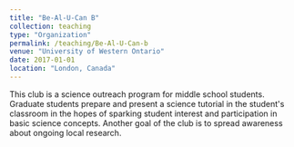 ```yaml
---
title: "Be-Al-U-Can B"
collection: teaching
type: "Organization"
permalink: /teaching/Be-Al-U-Can-b
venue: "University of Western Ontario"
date: 2017-01-01
location: "London, Canada"
---
```


This club is a science outreach program for middle school students. Graduate students prepare and present a science tutorial in the student's classroom in the hopes of sparking student interest and participation in basic science concepts. Another goal of the club is to spread awareness about ongoing local research.
